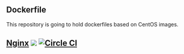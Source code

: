 ## Dockerfile

This repository is going to hold dockerfiles based on CentOS images. 

## [Nginx](https://github.com/curratore/dockerfiles/tree/master/nginx) [![](https://badge.imagelayers.io/curratore/nginx-centos:latest.svg)](https://imagelayers.io/?images=curratore/nginx-centos:latest) [![Circle CI](https://circleci.com/gh/curratore/dockerfiles/tree/master.svg?style=svg)](https://circleci.com/gh/curratore/dockerfiles/tree/master)